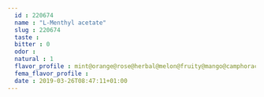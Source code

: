 ```yaml
---
  id : 220674
  name : "L-Menthyl acetate"
  slug : 220674
  taste : 
  bitter : 0
  odor : 
  natural : 1
  flavor_profile : mint@orange@rose@herbal@melon@fruity@mango@camphoraceous@tea@raspberry@minty
  fema_flavor_profile : 
  date : 2019-03-26T08:47:11+01:00
---
```



